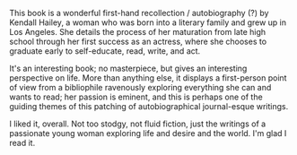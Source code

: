This book is a wonderful first-hand recollection / autobiography (?) by Kendall Hailey, a woman who was born into a literary family and grew up in Los Angeles. She details the process of her maturation from late high school through her first success as an actress, where she chooses to graduate early to self-educate, read, write, and act.

It's an interesting book; no masterpiece, but gives an interesting perspective on life. More than anything else, it displays a first-person point of view from a bibliophile ravenously exploring everything she can and wants to read; her passion is eminent, and this is perhaps one of the guiding themes of this patching of autobiographical journal-esque writings.

I liked it, overall. Not too stodgy, not fluid fiction, just the writings of a passionate young woman exploring life and desire and the world. I'm glad I read it.
